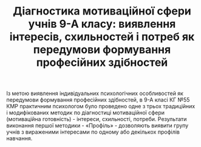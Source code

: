 ﻿---
title: "Діагностика мотиваційної сфери учнів 9-А класу: виявлення інтересів, схильностей і потреб як передумови формування професійних здібностей"
---

Із метою виявлення індивідуальних психологічних особливостей як передумови формування професійних здібностей, в 9-А класі КГ №55 КМР практичним психологом було проведено одне з трьох традиційних і модифікованих методик по діагностиці мотиваційної сфери (мотиваційна готовність) - інтереси, схильності, потреби. Результати виконання першої методики - «Профіль» - дозволяють виявити групу учнів з вираженими інтересами по одному або декількох профілів навчання.

<slideshow />
